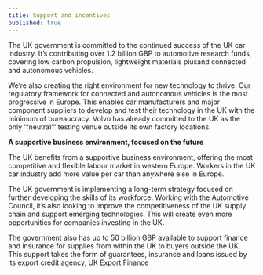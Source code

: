 ```yaml
---
title: Support and incentives
published: true
---
```

The UK government is committed to the continued success of the UK car industry. It’s contributing over 1.2 billion GBP to automotive research funds, covering low carbon propulsion, lightweight materials plusand connected and autonomous vehicles.

We’re also creating the right environment for new technology to thrive. Our regulatory framework for connected and autonomous vehicles is the most progressive in Europe. This enables car manufacturers and major component suppliers to develop and test their technology in the UK with the minimum of bureaucracy. Volvo has already committed to the UK as the only ‘“neutral’” testing venue outside its own factory locations. 



**A supportive business environment, focused on the future**

The UK benefits from a supportive business environment, offering the most competitive and flexible labour market in western Europe. Workers in the UK car industry add more value per car than anywhere else in Europe. 


The UK government is implementing a long-term strategy focused on further developing the skills of its workforce. Working with the Automotive Council, it’s also looking to improve the competitiveness of the UK supply chain and support emerging technologies. This will create even more opportunities for companies investing in the UK. 

The government also has up to 50 billion GBP available to support finance and insurance for   supplies from within the UK to buyers outside the UK. This support takes the form of guarantees, insurance and loans issued by its export credit agency, UK Export Finance


